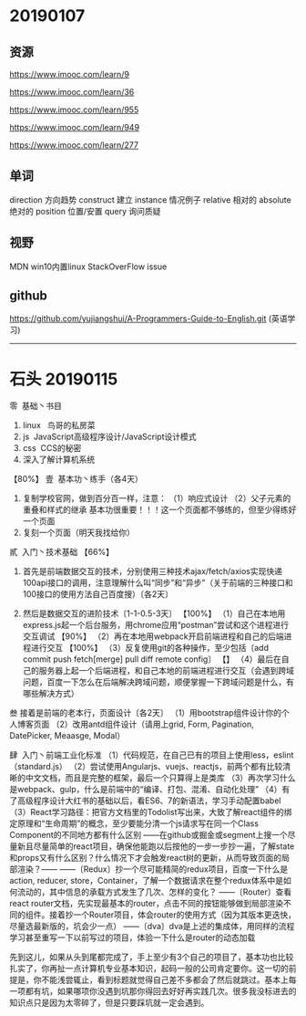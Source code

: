 # 20190107

## 资源

https://www.imooc.com/learn/9

https://www.imooc.com/learn/36

https://www.imooc.com/learn/955

https://www.imooc.com/learn/949

https://www.imooc.com/learn/277

## 单词

direction 方向趋势
construct 建立
instance 情况例子
relative 相对的
absolute 绝对的
position 位置/安置
query 询问质疑

## 视野

MDN
win10内置linux
StackOverFlow
issue

## github

https://github.com/yujiangshui/A-Programmers-Guide-to-English.git (英语学习)

-----

# 石头 20190115

零  基础丶书目
1. linux   鸟哥的私房菜
2. js  JavaScript高级程序设计/JavaScript设计模式
3. css  CCS的秘密
4. 深入了解计算机系统

【80%】
壹  基本功丶练手（各4天）
1. 复制学校官网，做到百分百一样，注意：
（1）响应式设计
（2）父子元素的重叠和样式的继承
基本功很重要！！！这一个页面都不够练的，但至少得练好一个页面
2. 复刻一个页面（明天我找给你）

貳  入门丶技术基础
【66%】
1. 首先是前端数据交互的技术，分别使用三种技术ajax/fetch/axios实现快递100api接口的调用，注意理解什么叫“同步”和“异步”（关于前端的三种接口和100接口的使用方法自己百度搜）〔各2天〕

2. 然后是数据交互的进阶技术〔1-1-0.5-3天〕
【100%】
（1）自己在本地用express.js起一个后台服务，用chrome应用“postman”尝试和这个进程进行交互调试
【90%】
（2）再在本地用webpack开启前端进程和自己的后端进程进行交互
【100%】
（3）反复使用git的各种操作，至少包括〔add commit push fetch[merge] pull diff remote config〕
【】
（4）最后在自己的服务器上起一个后端进程，和自己本地的前端进程进行交互（会遇到跨域问题，百度一下怎么在后端解决跨域问题，顺便掌握一下跨域问题是什么，有哪些解决方式）

叁 接着是前端的老本行，页面设计〔各2天〕
（1）用bootstrap组件设计你的个人博客页面
（2）改用antd组件设计（请用上grid, Form, Pagination, DatePicker, Meaasge, Modal）

肆  入门丶前端工业化标准
（1）代码规范，在自己已有的项目上使用less，eslint（standard.js）
（2）尝试使用Angularjs、vuejs、reactjs，前两个都有比较清晰的中文文档，而且是完整的框架，最后一个只算得上是类库
（3）再次学习什么是webpack、gulp，什么是前端中的“编译、打包、混淆、自动化处理”
（4）有了高级程序设计大红书的基础以后，看ES6、7的新语法，学习手动配置babel
（3）React学习路径：把官方文档里的Todolist写出来，大致了解react组件的绑定原理和“生命周期”的概念，至少要能分清一个js请求写在同一个Class Component的不同地方都有什么区别
——在github或掘金或segment上搜一个尽量新且尽量简单的react项目，确保他能跑以后按他的一步一步抄一遍，了解state和props又有什么区别？什么情况下才会触发react树的更新，从而导致页面的局部渲染？——
——〔Redux〕抄一个尽可能精简的redux项目，百度一下什么是action, reducer, store，Container，了解一个数据请求在整个redux体系中是如何流动的，其中信息的承载方式发生了几次、怎样的变化？
——〔Router〕查看react router文档，先实现最基本的router，点击不同的按钮能够做到局部渲染不同的组件。接着抄一个Router项目，体会router的使用方式（因为其版本更迭快，尽量选最新版的，坑会少一点）
——〔dva〕dva是上述的集成体，用同样的流程学习甚至重写一下以前写过的项目，体验一下什么是router的动态加载

先到这儿，如果从头到尾都完成了，手上至少有3个自己的项目了，基本功也比较扎实了，你再扯一点计算机专业基本知识，起码一般的公司肯定要你。这一切的前提是，你不能浅尝辄止，看到标题就觉得自己差不多都会了然后就跳过。基本上每一项都有坑，如果哪项你没遇到坑那你得回去好好再实践几次。很多我没标进去的知识点只是因为太零碎了，但是只要踩坑就一定会遇到。
